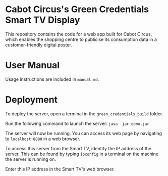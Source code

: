 # Cabot Circus's Green Credentials Smart TV Display

This repository contains the code for a web app built for Cabot Circus, which enables the shopping centre to publicise its consumption data in a customer-friendly digital poster.

# User Manual
Usage instructions are included in ``manual.md``.

# Deployment
To deploy the server, open a terminal in the ``green_credentials_build`` folder.

Run the following command to launch the server:
``java -jar demo.jar``

The server will now be running. You can access its web page by navigating to ``localhost:8080`` in a web browser.

To access this server from the Smart TV, identify the IP address of the server. This can be found by typing ``ipconfig`` in a terminal on the machine the server is running on.

Enter this IP address in the Smart TV's web browser.
